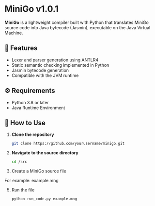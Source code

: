# MiniGo v1.0.1

**MiniGo** is a lightweight compiler built with Python that translates MiniGo source code into Java bytecode (Jasmin), executable on the Java Virtual Machine.

## 🧩 Features

- Lexer and parser generation using ANTLR4
- Static semantic checking implemented in Python
- Jasmin bytecode generation
- Compatible with the JVM runtime

## ⚙️ Requirements

- Python 3.8 or later
- Java Runtime Environment

## 🚀 How to Use

1. **Clone the repository**
   ```bash
   git clone https://github.com/yourusername/minigo.git
2. **Navigate to the source directory**
   ```bash
   cd /src
3. Create a MiniGo source file

For example: example.mng

5. Run the file
   ```bash
   python run_code.py example.mng

